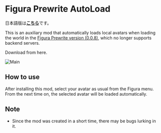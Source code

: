 # Figura Prewrite AutoLoad

日本語版は[**こちら**](README（日本語）.md)です。

This is an auxiliary mod that automatically loads local avatars when loading the world in the [Figura Prewrite version (0.0.8)](https://github.com/Moonlight-MC/Figura), which no longer supports backend servers.

Download from here.

![Main](README_Images/メイン.gif)

## How to use
After installing this mod, select your avatar as usual from the Figura menu. From the next time on, the selected avatar will be loaded automatically.

## Note
- Since the mod was created in a short time, there may be bugs lurking in it.